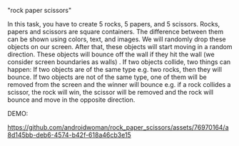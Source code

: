  "rock paper scissors"
 
 
In this task, you have to create 5 rocks, 5 papers, and 5 scissors.
Rocks, papers and scissors are square containers. The difference between them can be shown using
colors, text, and images.
We will randomly drop these objects on our screen. After that, these objects will start moving in a random
direction. These objects will bounce off the wall if they hit the wall (we consider screen boundaries as
walls) . If two objects collide, two things can happen:
If two objects are of the same type e.g. two rocks, then they will bounce. If two objects are not of the
same type, one of them will be removed from the screen and the winner will bounce e.g. if a rock collides
a scissor, the rock will win, the scissor will be removed and the rock will bounce and move in the opposite
direction.

DEMO:

https://github.com/androidwoman/rock_paper_scissors/assets/76970164/a8d145bb-deb6-4574-b42f-618a46cb3e15


